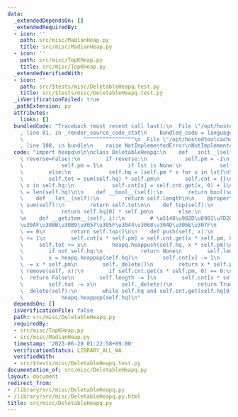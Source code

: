 ```yaml
---
data:
  _extendedDependsOn: []
  _extendedRequiredBy:
  - icon: ''
    path: src/misc/MadianHeap.py
    title: src/misc/MadianHeap.py
  - icon: ''
    path: src/misc/TopKHeap.py
    title: src/misc/TopKHeap.py
  _extendedVerifiedWith:
  - icon: ''
    path: src/$tests/misc/DeletableHeapq.test.py
    title: src/$tests/misc/DeletableHeapq.test.py
  _isVerificationFailed: true
  _pathExtension: py
  attributes:
    links: []
  bundledCode: "Traceback (most recent call last):\n  File \"/opt/hostedtoolcache/Python/3.11.4/x64/lib/python3.11/site-packages/onlinejudge_verify/documentation/build.py\"\
    , line 81, in _render_source_code_stat\n    bundled_code = language.bundle(\n\
    \                   ^^^^^^^^^^^^^^^^\n  File \"/opt/hostedtoolcache/Python/3.11.4/x64/lib/python3.11/site-packages/onlinejudge_verify/languages/python.py\"\
    , line 108, in bundle\n    raise NotImplementedError\nNotImplementedError\n"
  code: "import heapq\n\n\nclass DeletableHeapq:\n    def __init__(self, lst=None,\
    \ reverse=False):\n        if reverse:\n            self.pm = -1\n        else:\n\
    \            self.pm = 1\n        if lst is None:\n            self.hq = []\n\
    \        else:\n            self.hq = [self.pm * x for x in lst]\n\n        heapq.heapify(self.hq)\n\
    \        self.tot = sum(self.hq) * self.pm\n        self.cnt = {}\n        for\
    \ x in self.hq:\n            self.cnt[x] = self.cnt.get(x, 0) + 1\n        self.length\
    \ = len(self.hq)\n\n    def __bool__(self):\n        return bool(self.hq)\n\n\
    \    def __len__(self):\n        return self.length\n\n    @property\n    def\
    \ sum(self):\n        return self.tot\n\n    def top(self):\n        if self.hq:\n\
    \            return self.hq[0] * self.pm\n        else:\n            return None\n\
    \n    def __getitem__(self, i):\n        # \u5148\u982D\u8981\u7D20\u306B\u30A2\
    \u30AF\u30BB\u30B9\u3057\u305F\u3044\u3068\u304D\u306E\u307F\n        assert i\
    \ == 0\n        return self.top()\n\n    def push(self, x):\n        self.length\
    \ += 1\n        self.cnt[x * self.pm] = self.cnt.get(x * self.pm, 0) + 1\n   \
    \     self.tot += x\n        heapq.heappush(self.hq, x * self.pm)\n\n    def pop(self):\n\
    \        if not self.hq:\n            return None\n        self.length -= 1\n\
    \        x = heapq.heappop(self.hq)\n        self.cnt[x] -= 1\n        self.tot\
    \ -= x * self.pm\n        self._delete()\n        return x * self.pm\n\n    def\
    \ remove(self, x):\n        if self.cnt.get(x * self.pm, 0) == 0:\n          \
    \  return False\n        self.length -= 1\n        self.cnt[x * self.pm] -= 1\n\
    \        self.tot -= x\n        self._delete()\n        return True\n\n    def\
    \ _delete(self):\n        while self.hq and self.cnt.get(self.hq[0], 0) == 0:\n\
    \            heapq.heappop(self.hq)\n"
  dependsOn: []
  isVerificationFile: false
  path: src/misc/DeletableHeapq.py
  requiredBy:
  - src/misc/TopKHeap.py
  - src/misc/MadianHeap.py
  timestamp: '2023-06-29 01:22:58+09:00'
  verificationStatus: LIBRARY_ALL_WA
  verifiedWith:
  - src/$tests/misc/DeletableHeapq.test.py
documentation_of: src/misc/DeletableHeapq.py
layout: document
redirect_from:
- /library/src/misc/DeletableHeapq.py
- /library/src/misc/DeletableHeapq.py.html
title: src/misc/DeletableHeapq.py
---
```

